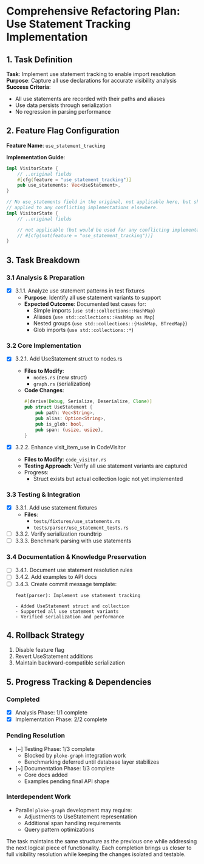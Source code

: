 # Comprehensive Refactoring Plan: Use Statement Tracking Implementation

## 1. Task Definition
**Task**: Implement use statement tracking to enable import resolution  
**Purpose**: Capture all use declarations for accurate visibility analysis  
**Success Criteria**:
- All use statements are recorded with their paths and aliases
- Use data persists through serialization
- No regression in parsing performance

## 2. Feature Flag Configuration
**Feature Name**: `use_statement_tracking`

**Implementation Guide**:
```rust
impl VisitorState {
    // ..original fields
    #[cfg(feature = "use_statement_tracking")]
    pub use_statements: Vec<UseStatement>,
}

// No use_statements field in the original, not applicable here, but should be
// applied to any conflicting implementations elsewhere.
impl VisitorState {
    // ..original fields

    // not applicable (but would be used for any conflicting implementations)
    // #[cfg(not(feature = "use_statement_tracking"))]
}
```

## 3. Task Breakdown

### 3.1 Analysis & Preparation
- [x] 3.1.1. Analyze use statement patterns in test fixtures
  - **Purpose**: Identify all use statement variants to support
  - **Expected Outcome**: Documented test cases for:
    - Simple imports (`use std::collections::HashMap`)
    - Aliases (`use std::collections::HashMap as Map`)
    - Nested groups (`use std::collections::{HashMap, BTreeMap}`)
    - Glob imports (`use std::collections::*`)

### 3.2 Core Implementation
- [x] 3.2.1. Add UseStatement struct to nodes.rs
  - **Files to Modify**:
    - `nodes.rs` (new struct)
    - `graph.rs` (serialization)
  - **Code Changes**:
    ```rust
    #[derive(Debug, Serialize, Deserialize, Clone)]
    pub struct UseStatement {
        pub path: Vec<String>,
        pub alias: Option<String>,
        pub is_glob: bool,
        pub span: (usize, usize),
    }
    ```

- [x] 3.2.2. Enhance visit_item_use in CodeVisitor
  - **Files to Modify**: `code_visitor.rs`
  - **Testing Approach**: Verify all use statement variants are captured
  - Progress:
    - Struct exists but actual collection logic not yet implemented

### 3.3 Testing & Integration
- [x] 3.3.1. Add use statement fixtures
  - **Files**:
    - `tests/fixtures/use_statements.rs`
    - `tests/parser/use_statement_tests.rs`
- [ ] 3.3.2. Verify serialization roundtrip
- [ ] 3.3.3. Benchmark parsing with use statements

### 3.4 Documentation & Knowledge Preservation
- [ ] 3.4.1. Document use statement resolution rules
- [ ] 3.4.2. Add examples to API docs
- [ ] 3.4.3. Create commit message template:
    ```
    feat(parser): Implement use statement tracking
    
    - Added UseStatement struct and collection
    - Supported all use statement variants
    - Verified serialization and performance
    ```

## 4. Rollback Strategy
1. Disable feature flag
2. Revert UseStatement additions
3. Maintain backward-compatible serialization

## 5. Progress Tracking & Dependencies

### Completed
- [x] Analysis Phase: 1/1 complete
- [x] Implementation Phase: 2/2 complete

### Pending Resolution
- [~] Testing Phase: 1/3 complete
  - Blocked by `ploke-graph` integration work
  - Benchmarking deferred until database layer stabilizes
- [~] Documentation Phase: 1/3 complete
  - Core docs added
  - Examples pending final API shape

### Interdependent Work
- Parallel `ploke-graph` development may require:
  - Adjustments to UseStatement representation
  - Additional span handling requirements
  - Query pattern optimizations

The task maintains the same structure as the previous one while addressing the next logical piece of functionality. Each completion brings us closer to full visibility resolution while keeping the changes isolated and testable.
